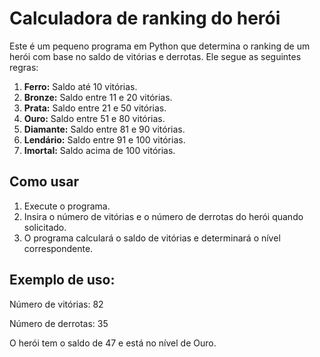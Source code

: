 # Calculadora de ranking do herói 
Este é um pequeno programa em Python que determina o ranking de um herói com base no saldo de vitórias e derrotas. Ele segue as seguintes regras:
1.  **Ferro:**  Saldo até 10 vitórias.
2.  **Bronze:**  Saldo entre 11 e 20 vitórias.
3.  **Prata:**  Saldo entre 21 e 50 vitórias.
4.  **Ouro:**  Saldo entre 51 e 80 vitórias.
5.  **Diamante:**  Saldo entre 81 e 90 vitórias.
6.  **Lendário:**  Saldo entre 91 e 100 vitórias.
7.  **Imortal:**  Saldo acima de 100 vitórias.

## Como usar
1.  Execute o programa.
2.  Insira o número de vitórias e o número de derrotas do herói quando solicitado.
3.  O programa calculará o saldo de vitórias e determinará o nível correspondente.

## Exemplo de uso:
Número de vitórias: 82

Número de derrotas: 35

O herói tem o saldo de 47 e está no nível de Ouro.
